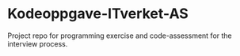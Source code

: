 # Kodeoppgave-ITverket-AS
Project repo for programming exercise and code-assessment for the interview process. 
